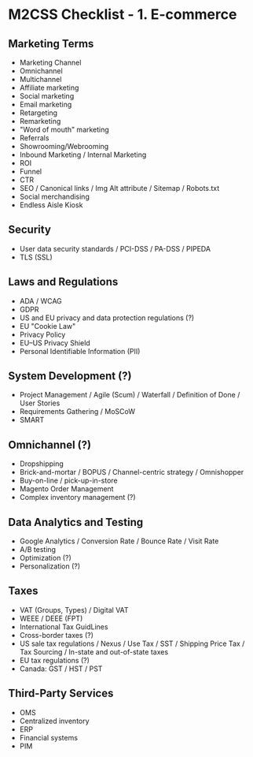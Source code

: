 # M2CSS Checklist - 1. E-commerce

## Marketing Terms

- Marketing Channel
- Omnichannel
- Multichannel
- Affiliate marketing
- Social marketing
- Email marketing
- Retargeting
- Remarketing
- "Word of mouth" marketing
- Referrals
- Showrooming/Webrooming
- Inbound Marketing / Internal Marketing
- ROI
- Funnel
- CTR
- SEO / Canonical links / Img Alt attribute / Sitemap / Robots.txt
- Social merchandising
- Endless Aisle Kiosk

## Security

- User data security standards / PCI-DSS / PA-DSS / PIPEDA 
- TLS (SSL)

## Laws and Regulations

- ADA / WCAG
- GDPR
- US and EU privacy and data protection regulations (?)
- EU "Cookie Law"
- Privacy Policy
- EU–US Privacy Shield
- Personal Identifiable Information (PII)

## System Development (?)

- Project Management / Agile (Scum) / Waterfall / Definition of Done / User Stories 
- Requirements Gathering / MoSCoW
- SMART

## Omnichannel (?)

- Dropshipping
- Brick-and-mortar / BOPUS / Channel-centric strategy / Omnishopper 
- Buy-on-line / pick-up-in-store
- Magento Order Management
- Complex inventory management (?)

## Data Analytics and Testing

- Google Analytics / Conversion Rate / Bounce Rate / Visit Rate
- A/B testing
- Optimization (?)
- Personalization (?)

## Taxes

- VAT (Groups, Types) / Digital VAT
- WEEE / DEEE (FPT)
- International Tax GuidLines
- Cross-border taxes (?)
- US sale tax regulations / Nexus / Use Tax / SST / Shipping Price Tax / Tax Sourcing / In-state and out-of-state taxes
- EU tax regulations (?)
- Canada: GST / HST / PST

## Third-Party Services

- OMS
- Centralized inventory
- ERP
- Financial systems
- PIM
